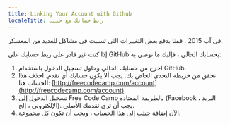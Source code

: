 ```yaml
---
title: Linking Your Account with Github
localeTitle: ربط حسابك مع جيثب
---
```

في آب 2015 ، قمنا بدفع بعض التغييرات التي تسببت في مشاكل للعديد من المعسكر.

إذا كنت غير قادر على ربط حسابك على GitHub بحسابك الحالي ، فإليك ما نوصي به:

1) اخرج من حسابك الحالي وحاول تسجيل الدخول باستخدام GitHub.  
2) تحقق من خريطة التحدي الخاص بك. يجب ألا يكون حسابك أي تقدم. احذف هذا الحساب هنا: [http://freecodecamp.com/account](http://freecodecamp.com/account)  
3) تسجيل الدخول إلى Free Code Camp بالطريقة المعتادة (Facebook ، البريد الإلكتروني ، إلخ). يجب أن ترى تقدمك الأصلي.  
3) الآن إضافة جيثب إلى هذا الحساب ، ويجب أن تكون كل مجموعة.